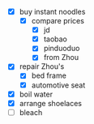- [x] buy instant noodles
	- [x] compare prices
		- [x] jd
		- [x] taobao
		- [x] pinduoduo
		- [x] from Zhou
- [x] repair Zhou's
	- [x] bed frame
	- [x] automotive seat
- [x] boil water 
- [x] arrange shoelaces 
- [ ] bleach
<!--stackedit_data:
eyJoaXN0b3J5IjpbLTQ4NDAwMzUxNywtMTk1NjgwNDc5N119
-->